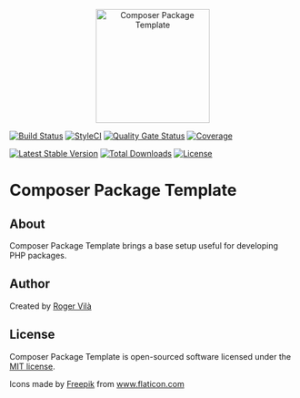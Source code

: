 <p align="center"><img width="200" src="https://i.ibb.co/ZgBB9Zy/box.png" alt="Composer Package Template" /></p>

[![Build Status](https://github.com/rogervila/composer-package-template/workflows/build/badge.svg)](https://github.com/rogervila/array-diff-multidimensional/actions)
[![StyleCI](https://github.styleci.io/repos/211657121/shield?branch=master)](https://github.styleci.io/repos/211657121)
[![Quality Gate Status](https://sonarcloud.io/api/project_badges/measure?project=rogervila_composer-package-template&metric=alert_status)](https://sonarcloud.io/dashboard?id=rogervila_composer-package-template)
[![Coverage](https://sonarcloud.io/api/project_badges/measure?project=rogervila_composer-package-template&metric=coverage)](https://sonarcloud.io/dashboard?id=rogervila_composer-package-template)

[![Latest Stable Version](https://poser.pugx.org/rogervila/composer-package-template/v/stable)](https://packagist.org/packages/rogervila/composer-package-template)
[![Total Downloads](https://poser.pugx.org/rogervila/composer-package-template/downloads)](https://packagist.org/packages/rogervila/composer-package-template)
[![License](https://poser.pugx.org/rogervila/composer-package-template/license)](https://packagist.org/packages/rogervila/composer-package-template)

# Composer Package Template

## About

Composer Package Template brings a base setup useful for developing PHP packages.

## Author

Created by [Roger Vilà](https://rogervila.es)

## License

Composer Package Template is open-sourced software licensed under the [MIT license](https://opensource.org/licenses/MIT).

Icons made by <a href="https://www.flaticon.com/authors/freepik" title="Freepik">Freepik</a> from <a href="https://www.flaticon.com/" title="Flaticon">www.flaticon.com</a>
